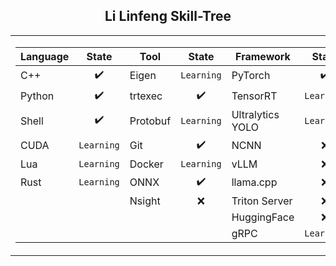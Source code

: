 ## <div align="center">Li Linfeng Skill-Tree </div> 
<div align="center">
<table>
  <tr>
    <td>
      <div>
        
| Language  | State       | Tool       | State       | Framework           | State       |
|-----------|:-----------:|------------|:-----------:|---------------------|:-----------:|
| C++       | ✔️          | Eigen      | ```Learning``` | PyTorch             | ✔️          |
| Python    | ✔️          | trtexec    | ✔️          | TensorRT            | ```Learning``` |
| Shell     | ✔️          | Protobuf   | ```Learning``` | Ultralytics YOLO    | ```Learning``` |
| CUDA      | ```Learning``` | Git      | ✔️          | NCNN                | ❌          |
| Lua       | ```Learning``` | Docker    | ```Learning``` | vLLM                | ❌          |
|  Rust         | ```Learning```            | ONNX       | ✔️          | llama.cpp           | ❌          |
|           |             | Nsight     | ❌          | Triton Server       | ❌          |
|           |             |            |             | HuggingFace         | ❌          |
|           |             |            |             | gRPC                | ```Learning``` |

 </div> 
    </td>
    <td>
    <img src="https://github-readme-stats.vercel.app/api/top-langs/?username=akira4O4&layout=donut-vertical&theme=vue-dark" align="center" />
   </td>
  </tr>
</table>
 </div> 


